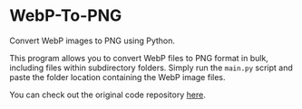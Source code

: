 # WebP-To-PNG

Convert WebP images to PNG using Python.

This program allows you to convert WebP files to PNG format in bulk, including files within subdirectory folders. Simply run the `main.py` script and paste the folder location containing the WebP image files.

You can check out the original code repository [here](https://github.com/techswk01/Bulk-Webp-Converter).
